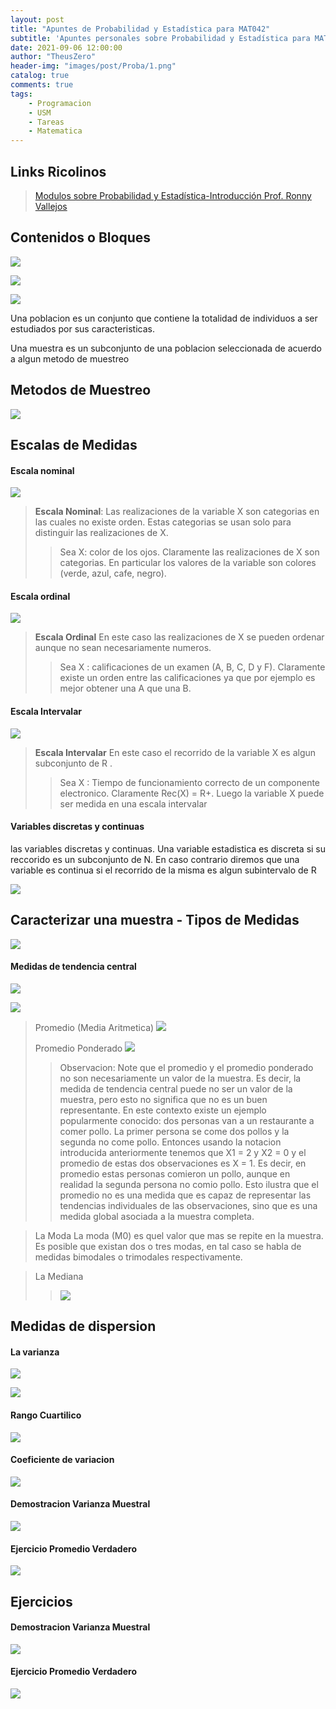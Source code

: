 ```yaml
---
layout: post
title: "Apuntes de Probabilidad y Estadística para MAT042"
subtitle: 'Apuntes personales sobre Probabilidad y Estadística para MAT042'
date: 2021-09-06 12:00:00
author: "TheusZero"
header-img: "images/post/Proba/1.png"
catalog: true
comments: true
tags:
    - Programacion
    - USM
    - Tareas
    - Matematica
---
```


## Links Ricolinos

> [Modulos sobre Probabilidad y Estadística-Introducción Prof. Ronny Vallejos](https://www.youtube.com/watch?v=myifYUxj9W0&list=PLRdsr8w_wLNzYYSYP6bvf1p30mo27X9q-)

## Contenidos o Bloques

![](/TheusZero/images/post/Proba/15.JPG)

![](/TheusZero/images/post/Proba/16.JPG)

![](/TheusZero/images/post/Proba/17.JPG)

Una poblacion es un conjunto que contiene la totalidad de individuos a ser estudiados por sus caracteristicas.

Una muestra es un subconjunto de una poblacion seleccionada de acuerdo a algun metodo de muestreo

## Metodos de Muestreo

![](/TheusZero/images/post/Proba/2.JPG)

## Escalas de Medidas

#### Escala nominal

![](/TheusZero/images/post/Proba/3.JPG)

> **Escala Nominal**: Las realizaciones de la variable X son categorias en las cuales no existe orden. Estas categorias se usan solo para distinguir las realizaciones de X.
>> Sea X: color de los ojos. Claramente las realizaciones de X son categorias. En particular los valores de la variable son colores (verde, azul, cafe, negro).

#### Escala ordinal

![](/TheusZero/images/post/Proba/4.JPG)

> **Escala Ordinal** En este caso las realizaciones de X se pueden ordenar aunque no sean necesariamente numeros.
>> Sea X : calificaciones de un examen (A, B, C, D y F). Claramente existe un orden entre las calificaciones ya que por ejemplo es mejor obtener una A que una B.

#### Escala Intervalar

![](/TheusZero/images/post/Proba/5.JPG)

> **Escala Intervalar** En este caso el recorrido de la variable X es algun subconjunto de R .
>> Sea X : Tiempo de funcionamiento correcto de un componente electronico. Claramente Rec(X) = R+. Luego la variable X puede ser medida en una escala intervalar

#### Variables discretas y continuas

las variables discretas y continuas. Una variable estadistica
es discreta si su reccorido es un subconjunto de N. En caso contrario diremos que una variable es
continua si el recorrido de la misma es algun subintervalo de R

![](/TheusZero/images/post/Proba/17-1.png)

## Caracterizar una muestra - Tipos de Medidas

![](/TheusZero/images/post/Proba/6.JPG)

#### Medidas de tendencia central 

![](/TheusZero/images/post/Proba/7.JPG)

![](/TheusZero/images/post/Proba/8.JPG)

> Promedio (Media Aritmetica)
>![](/TheusZero/images/post/Proba/17-2.png)
>
> Promedio Ponderado
>![](/TheusZero/images/post/Proba/17-3.png)
> 
>> Observacion: Note que el promedio y el promedio ponderado no son necesariamente
>> un valor de la muestra. Es decir, la medida de tendencia central puede no ser un valor de la
>> muestra, pero esto no significa que no es un buen representante. En este contexto existe un
>> ejemplo popularmente conocido: dos personas van a un restaurante a comer pollo. La primer
>> persona se come dos pollos y la segunda no come pollo. Entonces usando la notacion 
>> introducida anteriormente tenemos que X1 = 2 y X2 = 0 y el promedio de estas dos observaciones
>> es X = 1. Es decir, en promedio estas personas comieron un pollo, aunque en realidad la
>> segunda persona no comio pollo. Esto ilustra que el promedio no es una medida que es capaz
>> de representar las tendencias individuales de las observaciones, sino que es una medida global
>> asociada a la muestra completa.

> La Moda La moda (M0) es quel valor que mas se repite en la muestra. Es posible que existan dos o tres modas, en tal caso se habla de medidas bimodales o trimodales respectivamente.

> La Mediana
>> ![](/TheusZero/images/post/Proba/17-4.png)

## Medidas de dispersion

#### La varianza

![](/TheusZero/images/post/Proba/9.JPG)

![](/TheusZero/images/post/Proba/10.JPG)

#### Rango Cuartilico

![](/TheusZero/images/post/Proba/11.JPG)

#### Coeficiente de variacion

![](/TheusZero/images/post/Proba/12.JPG)

#### Demostracion Varianza Muestral

![](/TheusZero/images/post/Proba/13.JPG)

#### Ejercicio Promedio Verdadero

![](/TheusZero/images/post/Proba/14.JPG)




## Ejercicios

#### Demostracion Varianza Muestral

![](/TheusZero/images/post/Proba/13.JPG)

#### Ejercicio Promedio Verdadero

![](/TheusZero/images/post/Proba/14.JPG)
